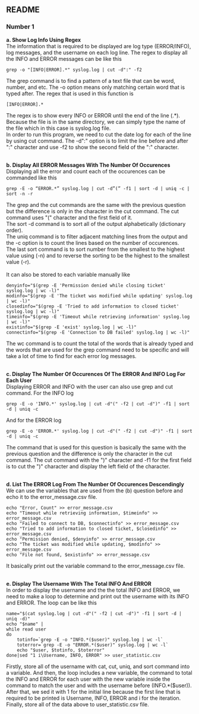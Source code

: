 ## README

### **Number 1**
**a. Show Log Info Using Regex**</br>
The information that is required to be displayed are log type (ERROR/INFO), log messages, and the username
on each log line. The regex to display all the INFO and ERROR messages can be like this</br>

```shell
grep -o "[INFO|ERROR].*" syslog.log | cut -d":" -f2
```

The grep command is to find a pattern of a text file that can be word, number, and etc.
The -o option means only matching certain word that is typed after.
The regex that is used in this function is

```regex
[INFO|ERROR].*
```
The regex is to show every INFO or ERROR until the end of the line (.*).
Because the file is in the same directory, we can simply type the name of the file which in this case is syslog.log file. </br>
In order to run this program, we need to cut the date log for each of the line by using cut command. The -d":" option is to limit the line before and after ":" character and use -f2 to show the second field of the ":" character.</br></br>

**b. Display All ERROR Messages With The Number Of Occurences**</br>
Displaying all the error and count each of the occurences can be commanded like this</br>

```shell
grep -E -o “ERROR.*” syslog.log | cut -d”(” -f1 | sort -d | uniq -c | sort -n -r
```

The grep and the cut commands are the same with the previous question but the difference is only in the character in the cut command. The cut command uses "(" character and the first field of it.</br>
The sort -d command is to sort all of the output alphabetically (dictionary order).</br>
The uniq command is to filter adjacent matching lines from the output and the -c option is to count the lines based on the number of occurences.</br>
The last sort command is to sort number from the smallest to the highest value using (-n) and to reverse the sorting to be the highest to the smallest value (-r).</br></br>
It can also be stored to each variable manually like

```shell
denyinfo="$(grep -E 'Permission denied while closing ticket' syslog.log | wc -l)"
modinfo="$(grep -E 'The ticket was modified while updating' syslog.log | wc -l)"
closedinfo="$(grep -E 'Tried to add information to closed ticket' syslog.log | wc -l)"
timeinfo="$(grep -E 'Timeout while retrieving information' syslog.log | wc -l)"
existinfo="$(grep -E 'exist' syslog.log | wc -l)"
connectinfo="$(grep -E 'Connection to DB failed' syslog.log | wc -l)"
```
The wc command is to count the total of the words that is already typed and the words that are used for the grep command need to be specific and will take a lot of time to find for each error log messages.</br></br>

**c. Display The Number Of Occurences Of The ERROR And INFO Log For Each User**</br>
Displaying ERROR and INFO with the user can also use grep and cut command. For the INFO log

```shell
grep -E -o 'INFO.*' syslog.log | cut -d"(" -f2 | cut -d")" -f1 | sort -d | uniq -c
```
And for the ERROR log

```shell
grep -E -o 'ERROR.*' syslog.log | cut -d"(" -f2 | cut -d")" -f1 | sort -d | uniq -c
```
The command that is used for this question is basically the same with the previous question and the difference is only the character in the cut command. The cut command with the ")" character and -f1 for the first field is to cut the ")" character and display the left field of the character.</br></br>

**d. List The ERROR Log From The Number Of Occurences Descendingly**</br>
We can use the variables that are used from the (b) question before and echo it to the error_message.csv file.

```shell
echo "Error, Count" >> error_message.csv
echo "Timeout while retrieving information, $timeinfo" >> error_message.csv
echo "Failed to connect to DB, $connectinfo" >> error_message.csv
echo "Tried to add information to closed ticket, $closedinfo" >> error_message.csv
echo "Permission denied, $denyinfo" >> error_message.csv
echo "The ticket was modified while updating, $modinfo" >> error_message.csv
echo "File not found, $existinfo" >> error_message.csv
```
It basically print out the variable command to the error_message.csv file.</br></br>

**e. Display The Username With The Total INFO And ERROR**</br>
In order to display the username and the the total INFO and ERROR, we need to make a loop to determine and print out the username with its INFO and ERROR. The loop can be like this

```shell
name="$(cat syslog.log | cut -d"(" -f2 | cut -d")" -f1 | sort -d | uniq -d)"
echo "$name" |
while read user
do
	totinfo=`grep -E -o "INFO.*($user)" syslog.log | wc -l`
	toterror=`grep -E -o "ERROR.*($user)" syslog.log | wc -l`
	echo "$user, $totinfo, $toterror"
done|sed "1 i\Username, INFO, ERROR" >> user_statistic.csv
```
Firstly, store all of the username with cat, cut, uniq, and sort command into a variable. And then, the loop includes a new variable, the command to total the INFO and ERROR for each user with the new variable inside the command to match the user and with the username before (INFO.*($user)). After that, we sed it with 1 for the initial line because the first line that is required to be printed is Username, INFO, ERROR and i for the iteration. Finally, store all of the data above to user_statistic.csv file.
